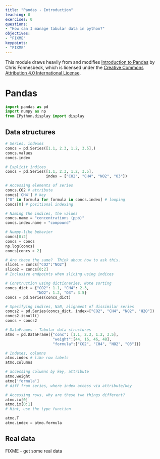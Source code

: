 ```yaml
---
title: "Pandas - Introduction"
teaching: 0
exercises: 0
questions:
- "How can I manage tabular data in python?"
objectives:
- "FIXME"
keypoints:
- "FIXME"
---
```


This module draws heavily from and modifies [Introduction to Pandas](https://github.com/fonnesbeck/statistical-analysis-python-tutorial) by Chris Fonnesbeck, which is licensed under the [Creative Commons Attribution 4.0 International License](http://creativecommons.org/licenses/by/4.0/).

# Pandas


```python
import pandas as pd
import numpy as np
from IPython.display import display
```

## Data structures


```python
# Series, indexes
concs = pd.Series([1.1, 2.3, 1.2, 3.5],)
concs.values
concs.index

# Explicit indices
concs = pd.Series([1.1, 2.3, 1.2, 3.5],
                  index = ["CO2", "CH4", "NO2", "O3"])

# Accessing elements of series
concs.CO2 # attribute
concs['CH4'] # key
["O" in formula for formula in concs.index] # looping
concs[0] # positional indexing

# Naming the indices, the values
concs.name = "concentrations (ppb)"
concs.index.name = "compound"

# Numpy-like behavior
concs[0:2]
concs + concs
np.log(concs)
concs[concs > 2]

# Are these the same?  Think about how to ask this.
slice1 = concs["CO2":"NO2"]
slice2 = concs[0:2]
# Inclusive endpoints when slicing using indices

# Construction using dictionaries, Note sorting
concs_dict = {"CO2": 1.1, "CH4": 2.3, 
              "NO2": 1.2, "O3": 3.5}
concs = pd.Series(concs_dict)

# Specifying indices, NaN, alignment of dissimilar series
concs2 = pd.Series(concs_dict, index=["CO2", "CH4", "NO2", "H2O"])
concs2.isnull()
concs + concs2
```


```python
# DataFrames - Tabular data structures
atmo = pd.DataFrame({"conc": [1.1, 2.3, 1.2, 3.5],
                     "weight":[44, 16, 46, 48],
                     "formula":["CO2", "CH4", "NO2", "O3"]})

# Indexes, columns
atmo.index # like row labels
atmo.columns

# accessing columns by key, attribute
atmo.weight
atmo['formula']
# diff from series, where index access via attribute/key

# Accessing rows, why are these two things different?
atmo.ix[0]
atmo.ix[0:1]
# Hint, use the type function

atmo.T
atmo.index = atmo.formula
```

## Real data

FIXME - get some real data


```python

```

